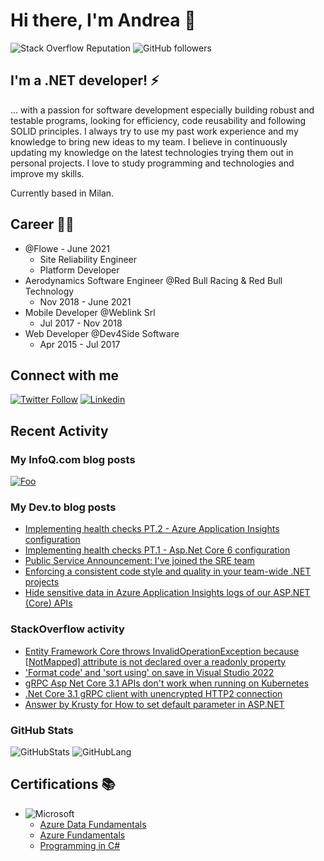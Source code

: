 # Hi there, I'm Andrea 👋

![Stack Overflow Reputation](https://img.shields.io/stackexchange/stackoverflow/r/3415073?color=orange&label=reputation&logo=stackoverflow)
![GitHub followers](https://img.shields.io/github/followers/Krusty93?color=green&logo=github)

## I'm a .NET developer! ⚡

... with a passion for software development especially building robust and testable programs, looking for efficiency, code reusability and following SOLID principles.
I always try to use my past work experience and my knowledge to bring new ideas to my team. I believe in continuously updating my knowledge on the latest technologies trying them out in personal projects. I love to study programming and technologies and improve my skills.

Currently based in Milan.

## Career 🐱‍👤

* @Flowe - June 2021
  * Site Reliability Engineer
  * Platform Developer
* Aerodynamics Software Engineer @Red Bull Racing & Red Bull Technology
  * Nov 2018 - June 2021
* Mobile Developer @Weblink Srl
  * Jul 2017 - Nov 2018
* Web Developer @Dev4Side Software
  * Apr 2015 - Jul 2017

## Connect with me

[![Twitter Follow](https://img.shields.io/badge/Twitter-1DA1F2?style=for-the-badge&logo=twitter&logoColor=white)](https://twitter.com/AndreaGrillo93)
[![Linkedin](https://img.shields.io/badge/LinkedIn-0077B5?style=for-the-badge&logo=linkedin&logoColor=white)](https://www.linkedin.com/in/grillo-andrea/)

## Recent Activity

### My InfoQ.com blog posts
[![Foo](https://user-images.githubusercontent.com/7879858/187039353-6a9930f9-8c0f-408e-8217-e61013b951fe.png)](https://www.infoq.com/articles/cloud-native-development-azure/)

### My Dev.to blog posts
<!-- BLOG-POST-LIST:START -->
- [Implementing health checks PT.2 - Azure Application Insights configuration](https://dev.to/krusty93/implementing-health-checks-pt2-azure-application-insights-configuration-51b9)
- [Implementing health checks PT.1 - Asp.Net Core 6 configuration](https://dev.to/krusty93/implementing-health-checks-pt1-aspnet-core-6-configuration-6gp)
- [Public Service Announcement: I&#39;ve joined the SRE team](https://dev.to/krusty93/public-service-announcement-ive-joined-the-sre-team-2h89)
- [Enforcing a consistent code style and quality in your team-wide .NET projects](https://dev.to/krusty93/enforcing-a-consistent-code-quality-and-style-in-your-team-wide-net-projects-4m62)
- [Hide sensitive data in Azure Application Insights logs of our ASP.NET &lpar;Core&rpar; APIs](https://dev.to/krusty93/hide-sensitive-data-in-azure-application-insights-logs-of-our-aspnet-core-apis-4ji7)
<!-- BLOG-POST-LIST:END -->

### StackOverflow activity

<!-- STACKOVERFLOW:START -->
- [Entity Framework Core throws InvalidOperationException because [NotMapped] attribute is not declared over a readonly property](https://stackoverflow.com/questions/72600794/entity-framework-core-throws-invalidoperationexception-because-notmapped-attri)
- [&#39;Format code&#39; and &#39;sort using&#39; on save in Visual Studio 2022](https://stackoverflow.com/questions/70460978/format-code-and-sort-using-on-save-in-visual-studio-2022)
- [gRPC Asp Net Core 3.1 APIs don&#39;t work when running on Kubernetes](https://stackoverflow.com/questions/67523539/grpc-asp-net-core-3-1-apis-dont-work-when-running-on-kubernetes)
- [.Net Core 3.1 gRPC client with unencrypted HTTP2 connection](https://stackoverflow.com/questions/67521993/net-core-3-1-grpc-client-with-unencrypted-http2-connection)
- [Answer by Krusty for How to set default parameter in ASP.NET](https://stackoverflow.com/questions/66458120/how-to-set-default-parameter-in-asp-net/66458882#66458882)
<!-- STACKOVERFLOW:END -->

### GitHub Stats

![GitHubStats](https://github-readme-stats.vercel.app/api?username=Krusty93&show_icons=true&hide_border=true&&count_private=true&include_all_commits=true)
![GitHubLang](https://github-readme-stats.vercel.app/api/top-langs/?username=Krusty93&show_icons=true&hide_border=true&layout=compact&langs_count=8)

## Certifications 📚

* ![Microsoft](https://img.shields.io/badge/Microsoft-666666?style=for-the-badge&logo=microsoft&logoColor=white)
  * [Azure Data Fundamentals](https://www.credly.com/badges/483d26c2-77ed-4ed7-bc6f-4107927d1e95)
  * [Azure Fundamentals](https://www.credly.com/badges/6596c04f-54d3-492b-b003-be29d8573bda)
  * [Programming in C#](https://www.youracclaim.com/badges/33552018-a3e4-472f-abac-99ef62b19911/linked_in_profile)
